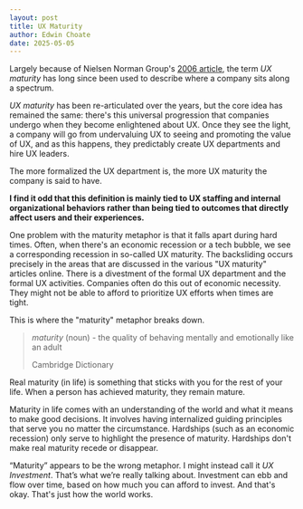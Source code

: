 ```yaml
---
layout: post
title: UX Maturity
author: Edwin Choate
date: 2025-05-05
---
```


Largely because of Nielsen Norman Group's [2006 article](https://www.nngroup.com/articles/ux-maturity-stages-1-4-original/), the term _UX maturity_ has long since been used to describe where a company sits along a spectrum. 

_UX maturity_ has been re-articulated over the years, but the core idea has remained the same: there's this universal progression that companies undergo when they become enlightened about UX. Once they see the light, a company will go from undervaluing UX to seeing and promoting the value of UX, and as this happens, they predictably create UX departments and hire UX leaders.

The more formalized the UX department is, the more UX maturity the company is said to have. 

**I find it odd that this definition is mainly tied to UX staffing and internal organizational behaviors rather than being tied to outcomes that directly affect users and their experiences.**

One problem with the maturity metaphor is that it falls apart during hard times. Often, when there's an economic recession or a tech bubble, we see a corresponding recession in so-called UX maturity. The backsliding occurs precisely in the areas that are discussed in the various "UX maturity" articles online. There is a divestment of the formal UX department and the formal UX activities. Companies often do this out of economic necessity. They might not be able to afford to prioritize UX efforts when times are tight.

This is where the "maturity" metaphor breaks down.

> _maturity_ (noun) - the quality of behaving mentally and emotionally like an adult
> 
> Cambridge Dictionary 

Real maturity (in life) is something that sticks with you for the rest of your life. When a person has achieved maturity, they remain mature.

Maturity in life comes with an understanding of the world and what it means to make good decisions. It involves having internalized guiding principles that serve you no matter the circumstance. Hardships (such as an economic recession) only serve to highlight the presence of maturity. Hardships don't make real maturity recede or disappear.

“Maturity” appears to be the wrong metaphor. I might instead call it _UX Investment_. That’s what we’re really talking about. Investment can ebb and flow over time, based on how much you can afford to invest. And that's okay. That's just how the world works.